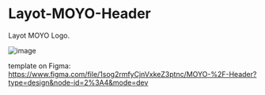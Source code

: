 # Layot-MOYO-Header

Layot MOYO Logo.

![image](https://github.com/Chaban29/Layot-MOYO-Header/assets/137433410/f2308b33-19e7-4e9b-9e15-f70122904557)


template on Figma: https://www.figma.com/file/1sog2rmfyCjnVxkeZ3ptnc/MOYO-%2F-Header?type=design&node-id=2%3A4&mode=dev
